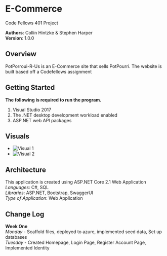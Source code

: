 # E-Commerce
 Code Fellows 401 Project

**Authors**: Collin Hintzke & Stephen Harper<br />
**Version**: 1.0.0

## Overview
PotPorroui-R-Us is an E-Commerce site that sells PotPourri. The website is built based off a Codefellows assignment

## Getting Started
**The following is required to run the program.**
1. Visual Studio 2017 
2. The .NET desktop development workload enabled
3. ASP.NET web API packages

## Visuals
- ![Visual 1]()
- ![Visual 2]()

## Architecture
This application is created using ASP.NET Core 2.1 Web Application <br />
*Languages*: C#, SQL <br />
*Libraries*: ASP.NET, Bootstrap, SwaggerUI <br />
*Type of Application*: Web Application <br />

## Change Log
**Week One** <br />
*Monday* - Scaffold files, deployed to azure, implemented seed data, Set up databases<br />
*Tuesday* - Created Homepage, Login Page, Register Account Page, Implemented Identity